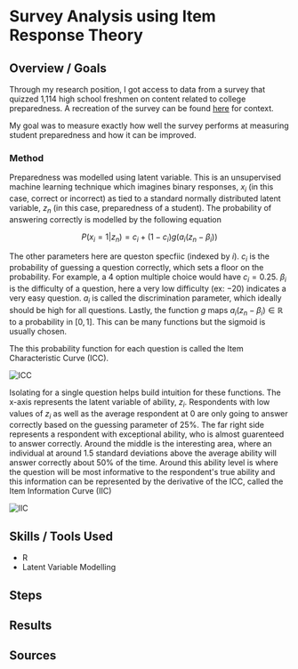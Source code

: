 # Survey Analysis using Item Response Theory

## Overview / Goals

Through my research position, I got access to data from a survey that quizzed 1,114 high school freshmen on content related to college preparedness. A recreation of the survey can be found [here](https://docs.google.com/forms/d/1qQ4x7E3lhg1lnDmDcqt0PZ0bHI6XLBO1VC2TfCulyos/edit) for context. 

My goal was to measure exactly how well the survey performs at measuring student preparedness and how it can be improved.

### Method

Preparedness was modelled using latent variable. This is an unsupervised machine learning technique which imagines binary responses, $x_i$ (in this case, correct or incorrect) as tied to a standard normally distributed latent variable, $z_n$ (in this case, preparedness of a student). The probability of answering correctly is modelled by the following equation
```math
P(x_i=1|z_n)=c_i + (1-c_i)g(a_i(z_n-\beta_i))
```
The other parameters here are queston specfiic (indexed by $i$). $c_i$ is the probability of guessing a question correctly, which sets a floor on the probability. For example, a 4 option multiple choice would have $c_i=0.25$. $\beta_i$ is the difficulty of a question, here a very low difficulty (ex: $-20$) indicates a very easy question. $a_i$ is called the discrimination parameter, which ideally should be high for all questions. Lastly, the function $g$ maps $a_i(z_n-\beta_i) \in \mathbb{R}$ to a probability in $[0,1]$. This can be many functions but the sigmoid is usually chosen.

The this probability function for each question is called the Item Characteristic Curve (ICC).

![ICC](https://github.com/user-attachments/assets/eab64a4f-6f35-4cdc-8db6-6d2a7062e910)

Isolating for a single question helps build intuition for these functions. The x-axis represents the latent variable of ability, $z_i$. Respondents with low values of $z_i$ as well as the average respondent at 0 are only going to answer correctly based on the guessing parameter of 25%. The far right side represents a respondent with exceptional ability, who is almost guarenteed to answer correctly. Around the middle is the interesting area, where an individual at around 1.5 standard deviations above the average ability will answer correctly about 50% of the time. Around this ability level is where the question will be most informative to the respondent's true ability and this information can be represented by the derivative of the ICC, called the Item Information Curve (IIC)

![IIC](https://github.com/user-attachments/assets/e509a728-e713-4783-9643-4fd3574387be)

## Skills / Tools Used

- R
- Latent Variable Modelling

## Steps



## Results



## Sources
